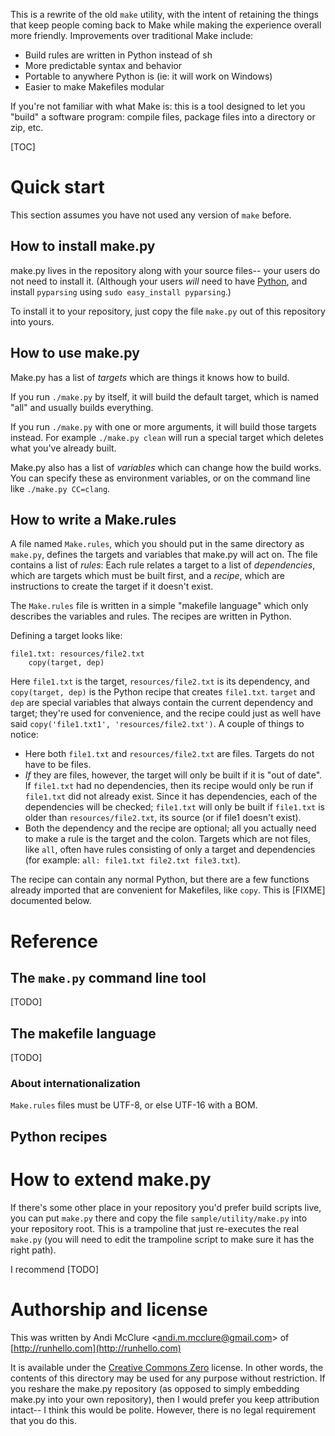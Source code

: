 This is a rewrite of the old `make` utility, with the intent of retaining the things that keep people coming back to Make while making the experience overall more friendly. Improvements over traditional Make include:

- Build rules are written in Python instead of sh
- More predictable syntax and behavior
- Portable to anywhere Python is (ie: it will work on Windows)
- Easier to make Makefiles modular

If you're not familiar with what Make is: this is a tool designed to let you "build" a software program: compile files, package files into a directory or zip, etc.

[TOC]

# Quick start

This section assumes you have not used any version of `make` before.

## How to install make.py

make.py lives in the repository along with your source files-- your users do not need to install it. (Although your users *will* need to have [Python](http://python.org/), and install `pyparsing` using `sudo easy_install pyparsing`.)

To install it to your repository, just copy the file `make.py` out of this repository into yours.

## How to use make.py

Make.py has a list of *targets* which are things it knows how to build.

If you run `./make.py` by itself, it will build the default target, which is named "all" and usually builds everything.

If you run `./make.py` with one or more arguments, it will build those targets instead. For example `./make.py clean` will run a special target which deletes what you've already built.

Make.py also has a list of *variables* which can change how the build works. You can specify these as environment variables, or on the command line like `./make.py CC=clang`.

## How to write a Make.rules

A file named `Make.rules`, which you should put in the same directory as `make.py`, defines the targets and variables that make.py will act on. The file contains a list of *rules*: Each rule relates a target to a list of *dependencies*, which are targets which must be built first, and a *recipe*, which are instructions to create the target if it doesn't exist.

The `Make.rules` file is written in a simple "makefile language" which only describes the variables and rules. The recipes are written in Python.

Defining a target looks like:

    file1.txt: resources/file2.txt
        copy(target, dep)

Here `file1.txt` is the target, `resources/file2.txt` is its dependency, and `copy(target, dep)` is the Python recipe that creates `file1.txt`. `target` and `dep` are special variables that always contain the current dependency and target; they're used for convenience, and the recipe could just as well have said `copy('file1.txt1', 'resources/file2.txt')`. A couple of things to notice:

* Here both `file1.txt` and `resources/file2.txt` are files. Targets do not have to be files.
* *If* they are files, however, the target will only be built if it is "out of date". If `file1.txt` had no dependencies, then its recipe would only be run if `file1.txt` did not already exist. Since it has dependencies, each of the dependencies will be checked; `file1.txt` will only be built if `file1.txt` is older than `resources/file2.txt`, its source (or if file1 doesn't exist).
* Both the dependency and the recipe are optional; all you actually need to make a rule is the target and the colon. Targets which are not files, like `all`, often have rules consisting of only a target and dependencies (for example: `all: file1.txt file2.txt file3.txt`).

The recipe can contain any normal Python, but there are a few functions already imported that are convenient for Makefiles, like `copy`. This is [FIXME] documented below.

# Reference

## The `make.py` command line tool

[TODO]

## The makefile language

[TODO]

### About internationalization

`Make.rules` files must be UTF-8, or else UTF-16 with a BOM.

## Python recipes

# How to extend make.py

If there's some other place in your repository you'd prefer build scripts live, you can put `make.py` there and copy the file `sample/utility/make.py` into your repository root. This is a trampoline that just re-executes the real `make.py` (you will need to edit the trampoline script to make sure it has the right path).

I recommend [TODO]

# Authorship and license

This was written by Andi McClure <<andi.m.mcclure@gmail.com>> of [http://runhello.com](http://runhello.com)

It is available under the [Creative Commons Zero](http://creativecommons.org/publicdomain/zero/1.0/legalcode.txt) license. In other words, the contents of this directory may be used for any purpose without restriction. If you reshare the make.py repository (as opposed to simply embedding make.py into your own repository), then I would prefer you keep attribution intact-- I think this would be polite. However, there is no legal requirement that you do this.
